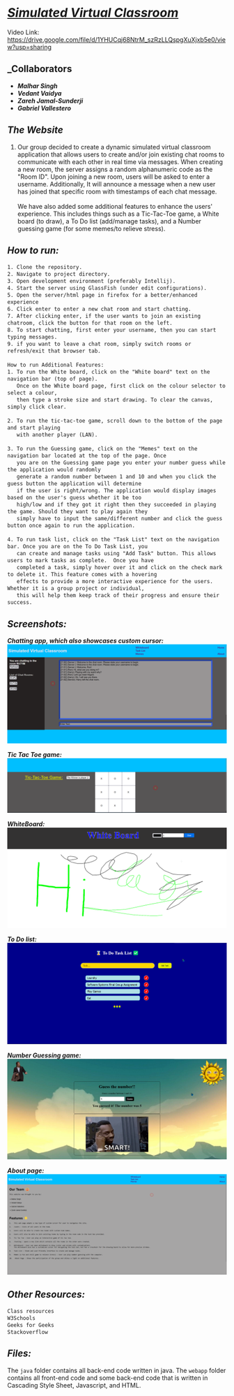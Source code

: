 # <ins>**_Simulated Virtual Classroom_**</ins>

Video Link: https://drive.google.com/file/d/1YHUCqj68NtrM_szRzLLQspgXuXjxb5e0/view?usp=sharing

## _Collaborators
- **_Malhar Singh_**
- **_Vedant Vaidya_**
- **_Zareh Jamal-Sunderji_**
- **_Gabriel Vallestero_**


## _**The Website**_
1. Our group decided to create a dynamic simulated virtual classroom application that allows 
users to create and/or join existing chat rooms to communicate with each other in real time via messages. 
When creating a new room, the server assigns a random alphanumeric code as the "Room ID". 
Upon joining a new room, users will be asked to enter a username. 
Additionally, It will announce a message when a new user has joined that specific 
room with timestamps of each chat message. <br><br>
We have also added some additional features to enhance the users' experience. 
This includes things such as a Tic-Tac-Toe game, a White board (to draw), a To Do list (add/manage tasks), 
and a Number guessing game (for some memes/to relieve stress). 

##  _**How to run:**_
    1. Clone the repository.
    2. Navigate to project directory.
    3. Open development environment (preferably Intellij).
    4. Start the server using GlassFish (under edit configurations).
    5. Open the server/html page in firefox for a better/enhanced experience 
    6. Click enter to enter a new chat room and start chatting.
    7. After clicking enter, if the user wants to join an existing chatroom, click the button for that room on the left.
    8. To start chatting, first enter your username, then you can start typing messages.
    9. if you want to leave a chat room, simply switch rooms or refresh/exit that browser tab.
        
    How to run Additional Features:
    1. To run the White board, click on the "White board" text on the navigation bar (top of page).
       Once on the White board page, first click on the colour selector to select a colour, 
       then type a stroke size and start drawing. To clear the canvas, simply click clear. 

    2. To run the tic-tac-toe game, scroll down to the bottom of the page and start playing 
       with another player (LAN). 

    3. To run the Guessing game, click on the "Memes" text on the navigation bar located at the top of the page. Once 
       you are on the Guessing game page you enter your number guess while the application would randomly 
       generate a random number between 1 and 10 and when you click the guess button the application will determine 
       if the user is right/wrong. The application would display images based on the user's guess whether it be too 
       high/low and if they got it right then they succeeded in playing the game. Should they want to play again they 
       simply have to input the same/different number and click the guess button once again to run the application.

    4. To run task list, click on the "Task List" text on the navigation bar. Once you are on the To Do Task List, you
       can create and manage tasks using "Add Task" button. This allows users to mark tasks as complete.  Once you have 
       completed a task, simply hover over it and click on the check mark to delete it. This feature comes with a hovering 
       effects to provide a more interactive experience for the users. Whether it is a group project or individual, 
       this will help them keep track of their progress and ensure their success.

## _**Screenshots:**_
**_Chatting app, which also showcases custom cursor:_**
![Image-1](/screenshots/Chat.png) 

**_Tic Tac Toe game:_** 
![Image-1](/screenshots/TicTacToe.png) 

**_WhiteBoard:_** 
![Image-1](/screenshots/Whiteboard.png)

**_To Do list:_** 
![img.png](/screenshots/Tasklist.png)

**_Number Guessing game:_**
![img.png](/screenshots/Memes.png)

**_About page:_**
![img.png](/screenshots/About.png)

##  **_Other Resources:_**
    Class resources
    W3Schools
    Geeks for Geeks
    Stackoverflow

## **_Files:_**

The `java` folder contains all back-end code written in java.
The `webapp` folder contains all front-end code and some back-end code 
that is written in Cascading Style Sheet, Javascript, and HTML. 


